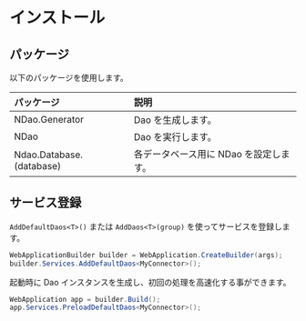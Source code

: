 # インストール

## パッケージ

以下のパッケージを使用します。

| パッケージ | 説明 |
|:---|:---|
| NDao.Generator | Dao を生成します。 |
| NDao | Dao を実行します。 |
| Ndao.Database.(database) | 各データベース用に NDao を設定します。|






## サービス登録

`AddDefaultDaos<T>()` または `AddDaos<T>(group)` を使ってサービスを登録します。

``` C#
WebApplicationBuilder builder = WebApplication.CreateBuilder(args);
builder.Services.AddDefaultDaos<MyConnector>();
```

起動時に Dao インスタンスを生成し、初回の処理を高速化する事ができます。

``` C#
WebApplication app = builder.Build();
app.Services.PreloadDefaultDaos<MyConnector>();
```

